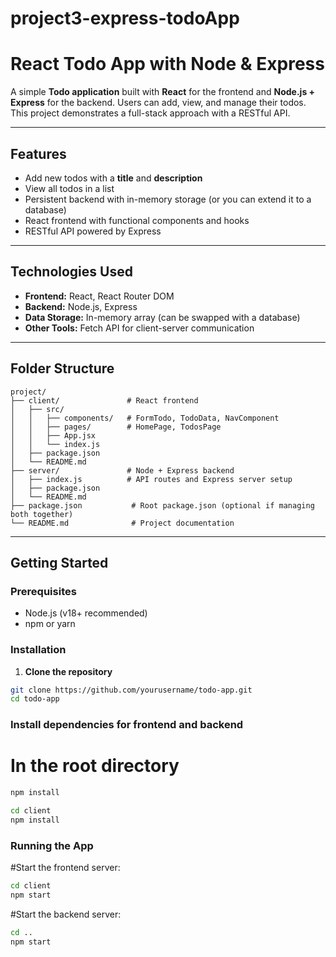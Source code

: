 # project3-express-todoApp
# React Todo App with Node & Express

A simple **Todo application** built with **React** for the frontend and **Node.js + Express** for the backend. Users can add, view, and manage their todos. This project demonstrates a full-stack approach with a RESTful API.

---

## Features

- Add new todos with a **title** and **description**
- View all todos in a list
- Persistent backend with in-memory storage (or you can extend it to a database)
- React frontend with functional components and hooks
- RESTful API powered by Express

---

## Technologies Used

- **Frontend:** React, React Router DOM
- **Backend:** Node.js, Express
- **Data Storage:** In-memory array (can be swapped with a database)
- **Other Tools:** Fetch API for client-server communication

---

## Folder Structure

```plaintext
project/
├── client/               # React frontend
│   ├── src/
│   │   ├── components/   # FormTodo, TodoData, NavComponent
│   │   ├── pages/        # HomePage, TodosPage
│   │   ├── App.jsx
│   │   └── index.js
│   ├── package.json
│   └── README.md
├── server/               # Node + Express backend
│   ├── index.js          # API routes and Express server setup
│   ├── package.json
│   └── README.md
├── package.json           # Root package.json (optional if managing both together)
└── README.md              # Project documentation
```

---

## Getting Started

### Prerequisites

- Node.js (v18+ recommended)
- npm or yarn

### Installation

1. **Clone the repository**

```bash
git clone https://github.com/yourusername/todo-app.git
cd todo-app
```

### Install dependencies for frontend and backend

# In the root directory
```bash
npm install

cd client
npm install
```

### Running the App

#Start the frontend server:
```bash
cd client
npm start
```
#Start the backend server:
```bash
cd ..
npm start
```
